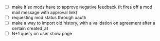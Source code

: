 - [ ] make it so mods have to approve negative feedback (it fires off a mod mail message with approval link)
- [ ] requesting mod status through oauth
- [ ] make a way to import old history, with a validation on agreement after a certain created_at
- [ ] N+1 query on user show page
